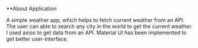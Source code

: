 **About Application

A simple weather app, which helps to fetch current weather from an API. The user can able to search any city in the world to get the current weather. I used axios to get data from an API. Material UI has been implemented to get better user-interface. 
